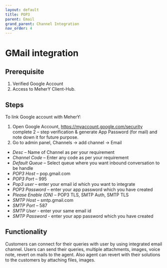 ```yaml
---
layout: default
title: POP3
parent: Email
grand_parent: Channel Integration
nav_order: 4
---
```

# GMail integration

## Prerequisite
1. Verified Google Account
2. Access to MeherY Client-Hub.

## Steps
To link Google account with MeherY:
1. Open Google Account, https://myaccount.google.com/security complete 2 – step verification & generate App Password (for mail) and note down it for future purpose.
2. Go to admin panel, Channels -> add channel -> Email
  - _Desc_ – Name of Channel as per your requirement
  - _Channel Code_ – Enter any code as per your requirement
  - _Default Queue_ – Select queue where you want inbound conversation to be handle
  - _POP3 Host_ – pop.gmail.com
  - _POP3 Port_ – 995
  - _Pop3 user_ – enter your email id which you want to integrate
  - _POP3 Password_ – enter your app password which you have created
  - _Please Enable (ON)_ – POP3 TLS, SMTP Auth, SMTP TLS
  - _SMTP Host_ – smtp.gmail.com
  - _SMTP Port_ – 587
  - _SMTP User_ - enter your same email id
  - _SMTP Password_ - enter your app password which you have created
## Functionality
  Customers can connect for their queries with user by using integrated email channel.
  Users can send their queries, multiple attachments, images, voice note, revert on mails to the agent. Also agent can revert with their solutions to the customers by attaching files, images.